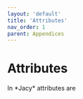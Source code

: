 ```yaml
---
layout: 'default'
title: 'Attributes'
nav_order: 1
parent: Appendices
---
```


# Attributes

In \*Jacy\* attributes are
